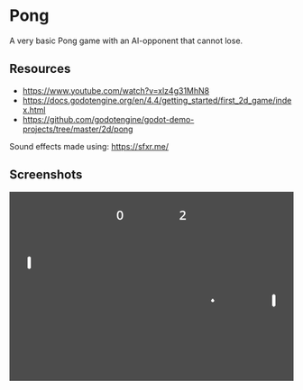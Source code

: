 # Pong
A very basic Pong game with an AI-opponent that cannot lose.

## Resources
- https://www.youtube.com/watch?v=xlz4g31MhN8
- https://docs.godotengine.org/en/4.4/getting_started/first_2d_game/index.html
- https://github.com/godotengine/godot-demo-projects/tree/master/2d/pong

Sound effects made using: https://sfxr.me/

## Screenshots
![Screenshot](screenshots/pong.PNG)
